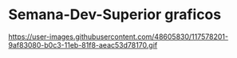 # Semana-Dev-Superior graficos

https://user-images.githubusercontent.com/48605830/117578201-9af83080-b0c3-11eb-81f8-aeac53d78170.gif
